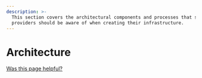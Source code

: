 ```yaml
---
description: >-
  This section covers the architectural components and processes that storage
  providers should be aware of when creating their infrastructure.
---
```


# Architecture

[Was this page helpful?](https://airtable.com/apppq4inOe4gmSSlk/pagoZHC2i1iqgphgl/form?prefill\_Page+URL=https://docs.filecoin.io/storage-providers/architecture)
